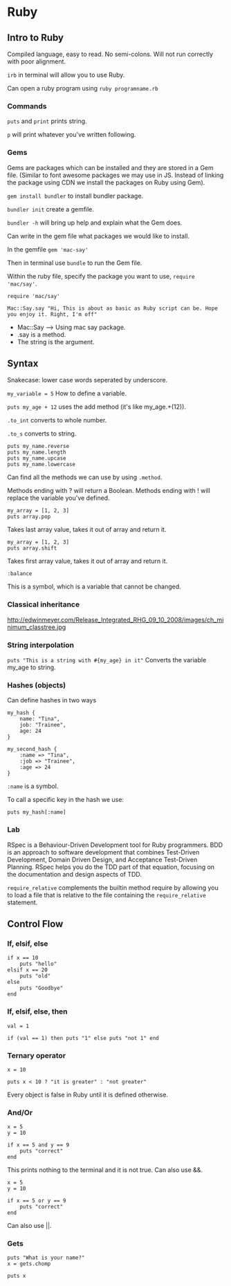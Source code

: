 # Ruby

## Intro to Ruby

Compiled language, easy to read. No semi-colons. Will not run correctly with poor alignment.

``` irb ``` in terminal will allow you to use Ruby.

Can open a ruby program using ``` ruby programname.rb ```

### Commands

``` puts ``` and ``` print ``` prints string.

``` p ``` will print whatever you've written following.

### Gems

Gems are packages which can be installed and they are stored in a Gem file. (Similar to font awesome packages we may use in JS.  Instead of linking the package using CDN we install the packages on Ruby using Gem).

``` gem install bundler ``` to install bundler package.

``` bundler init ``` create a gemfile.

``` bundler -h ``` will bring up help and explain what the Gem does.

Can write in the gem file what packages we would like to install.

In the gemfile ``` gem 'mac-say' ```

Then in terminal use ``` bundle ``` to run the Gem file.

Within the ruby file, specify the package you want to use, ``` require 'mac/say' ```.

``` 
require 'mac/say'

Mac::Say.say "Hi, This is about as basic as Ruby script can be. Hope you enjoy it. Right, I'm off" 
```
* Mac::Say -->  Using mac say package.
* .say is a method.
* The string is the argument.

## Syntax

Snakecase: lower case words seperated by underscore.

``` my_variable = 5 ``` How to define a variable.

``` puts my_age + 12 ``` uses the add method (it's like my_age.+(12)).

``` .to_int ``` converts to whole number.

``` .to_s ``` converts to string.

``` 
puts my_name.reverse
puts my_name.length
puts my_name.upcase
puts my_name.lowercase
```

Can find all the methods we can use by using ``` .method ```.

Methods ending with ? will return a Boolean.
Methods ending with ! will replace the variable you've defined.

``` 
my_array = [1, 2, 3]
puts array.pop
```
Takes last array value, takes it out of array and return it.

 
``` 
my_array = [1, 2, 3]
puts array.shift
```
Takes first array value, takes it out of array and return it.

```
:balance
```

This is a symbol, which is a variable that cannot be changed.

### Classical inheritance

http://edwinmeyer.com/Release_Integrated_RHG_09_10_2008/images/ch_minimum_classtree.jpg

### String interpolation

``` puts "This is a string with #{my_age} in it" ``` Converts the variable my_age to string.

### Hashes (objects)

Can define hashes in two ways

```
my_hash {
	name: "Tina",
	job: "Trainee",
	age: 24
}

my_second_hash {
	:name => "Tina",
	:job => "Trainee",
	:age => 24
}

```

``` :name ``` is a symbol.

To call a specific key in the hash we use:

``` puts my_hash[:name] ```

### Lab

RSpec is a Behaviour-Driven Development tool for Ruby programmers. BDD is an approach to software development that combines Test-Driven Development, Domain Driven Design, and Acceptance Test-Driven Planning. RSpec helps you do the TDD part of that equation, focusing on the documentation and design aspects of TDD.

``` require_relative ``` complements the builtin method require by allowing you to load a file that is relative to the file containing the ``` require_relative ``` statement.

## Control Flow

### If, elsif, else

```
if x == 10
	puts "hello"
elsif x == 20
	puts "old"
else
	puts "Goodbye"
end
```

### If, elsif, else, then

```
val = 1

if (val == 1) then puts "1" else puts "not 1" end
```
### Ternary operator

```
x = 10

puts x < 10 ? "it is greater" : "not greater"

```

Every object is false in Ruby until it is defined otherwise.

### And/Or

```
x = 5
y = 10

if x == 5 and y == 9 
	puts "correct"
end
```
This prints nothing to the terminal and it is not true. Can also use &&.

```
x = 5
y = 10

if x == 5 or y == 9 
	puts "correct"
end
```
Can also use ||.

### Gets

```
puts "What is your name?"
x = gets.chomp

puts x

```
